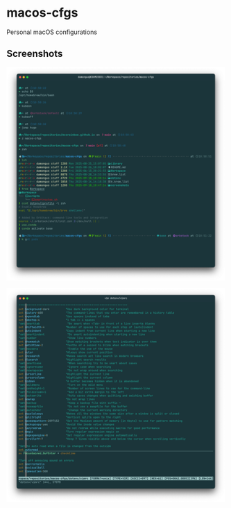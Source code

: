# macos-cfgs

Personal macOS configurations

## Screenshots

![](screenshots/tabby_bash-starship_ohmyzsh-p10k.png)

![](screenshots/vim_vimrc.png)

